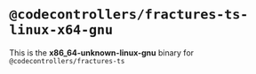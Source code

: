 # `@codecontrollers/fractures-ts-linux-x64-gnu`

This is the **x86_64-unknown-linux-gnu** binary for `@codecontrollers/fractures-ts`
